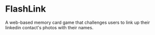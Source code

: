 FlashLink
=========

A web-based memory card game that challenges users to link up their linkedin contact's photos with their names.
